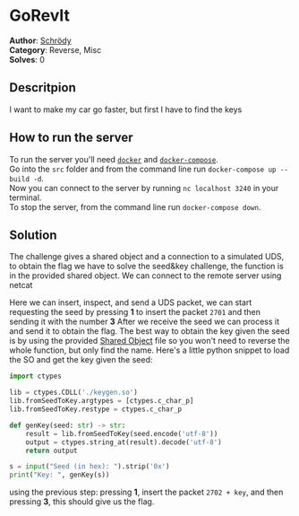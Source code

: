 # GoRevIt

<b>Author</b>: [Schrödy](https://github.com/AndreaGordanelli)<br>
<b>Category</b>: Reverse, Misc<br>
<b>Solves</b>: 0<br>

## Descritpion

I want to make my car go faster, but first I have to find the keys

## How to run the server
To run the server you'll need [`docker`](https://docs.docker.com/get-docker/) and [`docker-compose`](https://docs.docker.com/compose/install/).<br>
Go into the `src` folder and from the command line run `docker-compose up --build -d`.<br>
Now you can connect to the server by running `nc localhost 3240` in your terminal.<br>
To stop the server, from the command line run `docker-compose down`.

## Solution

The challenge gives a shared object and a connection to a simulated UDS, to obtain the flag
we have to solve the seed&key challenge, the function is in the provided shared object.
We can connect to the remote server using netcat

Here we can insert, inspect, and send a UDS packet, we can start requesting the seed by pressing **1** to insert the packet `2701` and then sending it with the number **3**
After we receive the seed we can process it and send it to obtain the flag.
The best way to obtain the key given the seed is by using the provided [Shared Object](https://en.wikipedia.org/wiki/Shared_library) file so you won't need to reverse the whole function, but only find the name. Here's a little python snippet to load the SO and get the key given the seed:
```python
import ctypes

lib = ctypes.CDLL('./keygen.so')
lib.fromSeedToKey.argtypes = [ctypes.c_char_p]
lib.fromSeedToKey.restype = ctypes.c_char_p

def genKey(seed: str) -> str:
    result = lib.fromSeedToKey(seed.encode('utf-8'))
    output = ctypes.string_at(result).decode('utf-8')
    return output

s = input("Seed (in hex): ").strip('0x')
print("Key: ", genKey(s))
```
using the previous step: pressing **1**, insert the packet `2702 + key`, and then pressing **3**, this should give us the flag.
